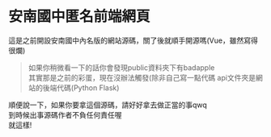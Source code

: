 # 安南國中匿名前端網頁

這是之前開設安南國中內名版的網站源碼，關了後就順手開源嗎(Vue，雖然寫得很爛)

> 如果你稍微看一下的話你會發現public資料夾下有badapple  
> 其實那是之前的彩蛋，現在沒辦法觸發(除非自己寫一點代碼
api文件夾是網站的後端代碼(Python Flask)

順便說一下，如果你要拿這個源碼，請好好拿去做正當的事qwq  
到時候出事源碼作者不負任何責任喔  
就這樣!  
